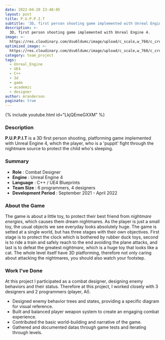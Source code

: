 ```yaml
---
date: 2022-04-20 23:48:05
layout: post
title: P.U.P.P.I.T
subtitle: '3D, first person shooting game implemented with Unreal Engine 4.'
description: >-
  3D, first person shooting game implemented with Unreal Engine 4.
image: >-
  https://res.cloudinary.com/dsu6ldumc/image/upload/c_scale,w_760/c_crop,h_399,w_760/v1681366662/Project/PUPPIT/P.U.P.P.I.T_2023-04-12_23-13-35.mp4_000002713_nmbeqs.png
optimized_image: >-
  https://res.cloudinary.com/dsu6ldumc/image/upload/c_scale,w_760/c_crop,h_399,w_760/v1681366662/Project/PUPPIT/P.U.P.P.I.T_2023-04-12_23-13-35.mp4_000002713_nmbeqs.png
category: team_project
tags:
  - Unreal_Engine
  - UE4
  - C++
  - 3d
  - game 
  - academic
  - designer
author: mranderson
paginate: true
---
```


{% include youtube.html id="LkjQEmeGXXM" %}


### Description
**P.U.P.P.I.T** is a 3D first person shooting, platforming game implemented with Unreal Engine 4, which the player, who is a 'puppit' fight through the nightmare source to protect the child who's sleeping.

### Summary
* **Role** :  Combat Designer
* **Engine** : Unreal Engine 4
* **Language** : C++ / UE4 Blueprints
* **Team Size** : 6 programmers, 4 designers
* **Development Period** : September 2021 - April 2022


### About the Game
The game is about a little toy, to protect their best friend from _nightmare energies_, which causes them dream nightmares. As the player is just a small toy, the usual objects we see everyday looks absolutely huge. The game is setted at a single world, but has three stages with their own objectives.
First stage is to protect the clock which is bothered by rubber duck toys, second is to ride a train and safely reach to the end avoiding the plane attacks, and last is to defeat the greatest _nightmare_, which is a huge toy that looks like a cat. The whole level itself have 3D platforming, therefore not only caring about attacking the nightmares, you should also watch your footstep. 

### Work I've Done
At this project I participated as a combat designer, designing enemy behaviors and their status. Therefore at this project, I worked closely with 3 designers and 2 programmers (player, AI).
* Designed enemy behavior trees and states, providing a specific diagram for visual reference.
* Built and balanced player weapon system to create an engaging combat experience.
* Contributed the basic world-building and narrative of the game.
* Gathered and documented datas through game tests and iterating through levels.
